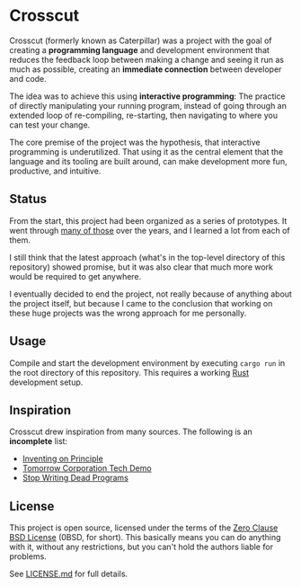 # Crosscut

Crosscut (formerly known as Caterpillar) was a project with the goal of creating
a **programming language** and development environment that reduces the feedback
loop between making a change and seeing it run as much as possible, creating an
**immediate connection** between developer and code.

The idea was to achieve this using **interactive programming**: The practice of
directly manipulating your running program, instead of going through an extended
loop of re-compiling, re-starting, then navigating to where you can test your
change.

The core premise of the project was the hypothesis, that interactive programming
is underutilized. That using it as the central element that the language and its
tooling are built around, can make development more fun, productive, and
intuitive.

## Status

From the start, this project had been organized as a series of prototypes. It
went through [many of those](archive/prototypes/) over the years, and I learned
a lot from each of them.

I still think that the latest approach (what's in the top-level directory of
this repository) showed promise, but it was also clear that much more work would
be required to get anywhere.

I eventually decided to end the project, not really because of anything about
the project itself, but because I came to the conclusion that working on these
huge projects was the wrong approach for me personally.

## Usage

Compile and start the development environment by executing `cargo run` in the
root directory of this repository. This requires a working
[Rust](https://rust-lang.org/) development setup.

## Inspiration

Crosscut drew inspiration from many sources. The following is an **incomplete**
list:

- [Inventing on Principle](https://vimeo.com/906418692)
- [Tomorrow Corporation Tech Demo](https://www.youtube.com/watch?v=72y2EC5fkcE)
- [Stop Writing Dead Programs](https://jackrusher.com/strange-loop-2022/)

## License

This project is open source, licensed under the terms of the
[Zero Clause BSD License] (0BSD, for short). This basically means you can do
anything with it, without any restrictions, but you can't hold the authors
liable for problems.

See [LICENSE.md] for full details.

[Zero Clause BSD License]: https://opensource.org/licenses/0BSD
[LICENSE.md]: LICENSE.md
